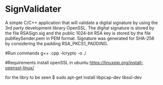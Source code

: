 # SignValidater
A simple C/C++ application that will validate a digital signature by using the 3rd party development library OpenSSL.
The digital signature is stored by the file RSASign.sig and the public 1024-bit RSA key is stored by the file pubKeySender.pem in PEM format.
Signature was generated for SHA-256 by considering the padding RSA_PKCS1_PADDING.

#Run commands
g++ <filnename>.cpp -lcrypto -o <outputfilename>
./<outputfilename>

#Requirements
install openSSL in ubuntu https://linuxpip.org/install-openssl-linux/

for the libry to be seen $ sudo apt-get install libpcap-dev libssl-dev
